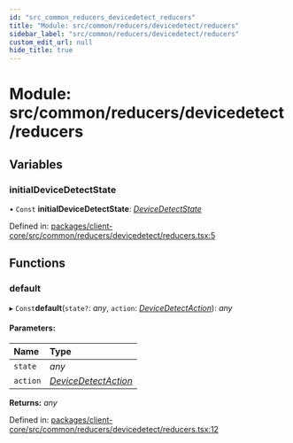 ```yaml
---
id: "src_common_reducers_devicedetect_reducers"
title: "Module: src/common/reducers/devicedetect/reducers"
sidebar_label: "src/common/reducers/devicedetect/reducers"
custom_edit_url: null
hide_title: true
---
```


# Module: src/common/reducers/devicedetect/reducers

## Variables

### initialDeviceDetectState

• `Const` **initialDeviceDetectState**: [*DeviceDetectState*](../interfaces/src_common_reducers_devicedetect_actions.devicedetectstate.md)

Defined in: [packages/client-core/src/common/reducers/devicedetect/reducers.tsx:5](https://github.com/xr3ngine/xr3ngine/blob/77d12cea0/packages/client-core/src/common/reducers/devicedetect/reducers.tsx#L5)

## Functions

### default

▸ `Const`**default**(`state?`: *any*, `action`: [*DeviceDetectAction*](../interfaces/src_common_reducers_devicedetect_actions.devicedetectaction.md)): *any*

#### Parameters:

Name | Type |
:------ | :------ |
`state` | *any* |
`action` | [*DeviceDetectAction*](../interfaces/src_common_reducers_devicedetect_actions.devicedetectaction.md) |

**Returns:** *any*

Defined in: [packages/client-core/src/common/reducers/devicedetect/reducers.tsx:12](https://github.com/xr3ngine/xr3ngine/blob/77d12cea0/packages/client-core/src/common/reducers/devicedetect/reducers.tsx#L12)
